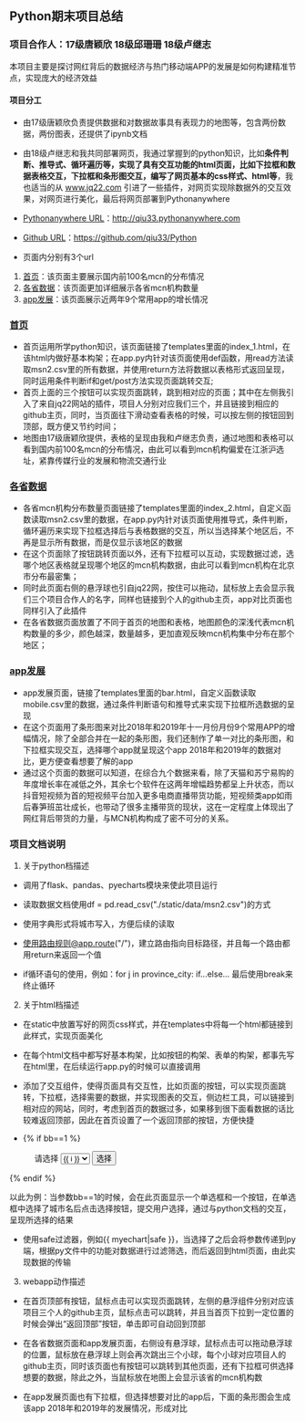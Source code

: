 ## Python期末项目总结

### 项目合作人：17级唐颖欣 18级邱珊珊 18级卢继志

本项目主要是探讨网红背后的数据经济与热门移动端APP的发展是如何构建精准节点，实现庞大的经济效益

#### 项目分工
* 由17级唐颖欣负责提供数据和对数据故事具有表现力的地图等，包含两份数据，两份图表，还提供了ipynb文档
* 由18级卢继志和我共同部署网页，我通过掌握到的python知识，比如**条件判断、推导式、循环遍历等，实现了具有交互功能的html页面，比如下拉框和数据表格交互，下拉框和条形图交互，编写了网页基本的css样式、html等**，我也适当的从 www.jq22.com 引进了一些插件，对网页实现除数据外的交互效果，对网页进行美化，最后将网页部署到Pythonanywhere

* [Pythonanywhere URL](http://qiu33.pythonanywhere.com)：http://qiu33.pythonanywhere.com
* [Github URL](https://github.com/qiu33/Python)：https://github.com/qiu33/Python


* 页面内分别有3个url
1.	[首页](http://qiu33.pythonanywhere.com)：该页面主要展示国内前100名mcn的分布情况
2.	[各省数据](http://qiu33.pythonanywhere.com/appadd?cici=手机淘宝)：该页面更加详细展示各省mcn机构数量
3.	[app发展](http://qiu33.pythonanywhere.com/select?city=北京)：该页面展示近两年9个常用app的增长情况


### [首页]( http://qiu33.pythonanywhere.com)

* 首页运用所学python知识，该页面链接了templates里面的index_1.html，在该html内做好基本构架；在app.py内针对该页面使用def函数，用read方法读取msn2.csv里的所有数据，并使用return方法将数据以表格形式返回呈现，同时运用条件判断if和get/post方法实现页面跳转交互;
* 首页上面的三个按钮可以实现页面跳转，跳到相对应的页面；其中在左侧我引入了来自jq22网站的插件，项目人分别对应我们三个，并且链接到相应的github主页，同时，当页面往下滑动查看表格的时候，可以按左侧的按钮回到顶部，既方便又节约时间；
* 地图由17级唐颖欣提供，表格的呈现由我和卢继志负责，通过地图和表格可以看到国内前100名mcn的分布情况，由此可以看到mcn机构偏爱在江浙沪选址，紧靠传媒行业的发展和物流交通行业

### [各省数据]( http://qiu33.pythonanywhere.com/select?city=北京)

* 各省mcn机构分布数量页面链接了templates里面的index_2.html，自定义函数读取msn2.csv里的数据，在app.py内针对该页面使用推导式，条件判断，循环遍历来实现下拉框选择后与表格数据的交互，所以当选择某个地区后，不再是显示所有数据，而是仅显示该地区的数据
* 在这个页面除了按钮跳转页面以外，还有下拉框可以互动，实现数据过滤，选哪个地区表格就呈现哪个地区的mcn机构数据，由此可以看到mcn机构在北京市分布最密集；
* 同时此页面右侧的悬浮球也引自jq22网，按住可以拖动，鼠标放上去会显示我们三个项目合作人的名字，同样也链接到个人的github主页，app对比页面也同样引入了此插件
* 在各省数据页面放置了不同于首页的地图和表格，地图颜色的深浅代表mcn机构数量的多少，颜色越深，数量越多，更加直观反映mcn机构集中分布在那个地区；

### [app发展]( http://qiu33.pythonanywhere.com/appadd?cici=手机淘宝)

* app发展页面，链接了templates里面的bar.html，自定义函数读取mobile.csv里的数据，通过条件判断语句和推导式来实现下拉框所选数据的呈现
* 在这个页面用了条形图来对比2018年和2019年十一月份月份9个常用APP的增幅情况，除了全部合并在一起的条形图，我们还制作了单一对比的条形图，和下拉框实现交互，选择哪个app就呈现这个app 2018年和2019年的数据对比，更方便查看想要了解的app
* 通过这个页面的数据可以知道，在综合九个数据来看，除了天猫和苏宁易购的年度增长率在减低之外，其余七个软件在这两年增幅趋势都呈上升状态，而以抖音短视频为首的短视频平台加入更多电商直播带货功能，短视频类app如雨后春笋班茁壮成长，也带动了很多主播带货的现状，这在一定程度上体现出了网红背后带货的力量，与MCN机构构成了密不可分的关系。


### 项目文档说明

1. 关于python档描述

* 调用了flask、pandas、pyecharts模块来使此项目运行

* 读取数据文档使用df = pd.read_csv("./static/data/msn2.csv")的方式

* 使用字典形式将城市写入，方便后续的读取

* 使用路由规则@app.route("/")，建立路由指向目标路径，并且每一个路由都用return来返回一个值

* if循环语句的使用，例如：for j in province_city: if...else... 最后使用break来终止循环

2. 关于html档描述

* 在static中放置写好的网页css样式，并在templates中将每一个html都链接到此样式，实现页面美化

* 在每个html文档中都写好基本构架，比如按钮的构架、表单的构架，都事先写在html里，在后续运行app.py的时候可以直接调用

* 添加了交互组件，使得页面具有交互性，比如页面的按钮，可以实现页面跳转，下拉框，选择需要的数据，并实现图表的交互，侧边栏工具，可以链接到相对应的网站，同时，考虑到首页的数据过多，如果移到很下面看数据的话比较难返回顶部，因此在首页设置了一个返回顶部的按钮，方便快捷

* {% if bb==1 %}
    <form action="/select" style="margin-left: 20px">
        <span>请选择</span>
        <select name="city">
            {% for i in select %}
                <option value="{{ i }}">{{ i }}</option>
            {% endfor %}
        </select>
        <button>选择</button>
    </form>
{% endif %}

以此为例：当参数bb==1的时候，会在此页面显示一个单选框和一个按钮，在单选框中选择了城市名后点击选择按钮，提交用户选择，通过与python文档的交互，呈现所选择的结果

* 使用safe过滤器，例如{{ myechart|safe }}，当选择了之后会将参数传递到py端，根据py文件中的功能对数据进行过滤筛选，而后返回到html页面，由此实现数据的传输

3. webapp动作描述

* 在首页顶部有按钮，鼠标点击可以实现页面跳转，左侧的悬浮组件分别对应该项目三个人的github主页，鼠标点击可以跳转，并且当首页下拉到一定位置的时候会弹出“返回顶部”按钮，单击即可自动回到顶部

* 在各省数据页面和app发展页面，右侧设有悬浮球，鼠标点击可以拖动悬浮球的位置，鼠标放在悬浮球上则会再次跳出三个小球，每个小球对应项目人的github主页，同时该页面也有按钮可以跳转到其他页面，还有下拉框可供选择想要的数据，除此之外，当鼠标放在地图上会显示该省的mcn机构数

* 在app发展页面也有下拉框，但选择想要对比的app后，下面的条形图会生成该app 2018年和2019年的发展情况，形成对比
